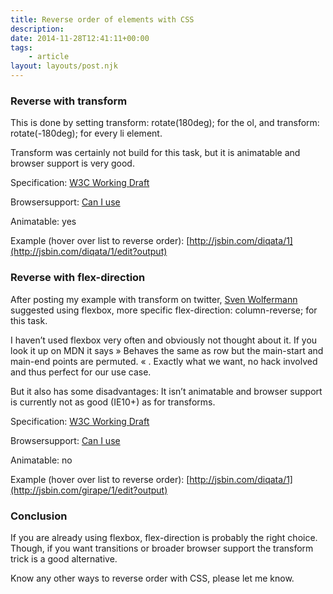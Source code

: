 ```yaml
---
title: Reverse order of elements with CSS
description: 
date: 2014-11-28T12:41:11+00:00
tags:
    - article
layout: layouts/post.njk
---
```


### Reverse with transform

This is done by setting transform: rotate(180deg); for the ol, and transform: rotate(-180deg); for every li element.

Transform was certainly not build for this task, but it is animatable and browser support is very good.

Specification: [W3C Working Draft](http://www.w3.org/TR/css3-transforms/)

Browsersupport: [Can I use](http://caniuse.com/#feat=transforms2d)

Animatable: yes

Example (hover over list to reverse order): [http://jsbin.com/diqata/1](http://jsbin.com/diqata/1/edit?output)

### Reverse with flex-direction

After posting my example with transform on twitter, [Sven Wolfermann](http://www.twitter.com/maddesigns) suggested using flexbox, more specific flex-direction: column-reverse; for this task.

I haven’t used flexbox very often and obviously not thought about it. If you look it up on MDN it says » Behaves the same as row but the main-start and main-end points are permuted. « . Exactly what we want, no hack involved and thus perfect for our use case.

But it also has some disadvantages: It isn’t animatable and browser support is currently not as good (IE10+) as for transforms.

Specification: [W3C Working Draft](http://www.w3.org/TR/css3-flexbox/#propdef-flex-direction)

Browsersupport: [Can I use](http://caniuse.com/#feat=flexbox)

Animatable: no

Example (hover over list to reverse order): [http://jsbin.com/diqata/1](http://jsbin.com/girape/1/edit?output)

### Conclusion

If you are already using flexbox, flex-direction is probably the right choice. Though, if you want transitions or broader browser support the transform trick is a good alternative.

Know any other ways to reverse order with CSS, please let me know.